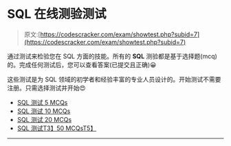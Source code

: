 # SQL 在线测验测试

> 原文:[https://codescracker.com/exam/showtest.php?subid=7](https://codescracker.com/exam/showtest.php?subid=7)

通过测试来检验您在 SQL 方面的技能。所有的 **SQL** 测验都是基于选择题(mcq)的。完成任何测试后，您可以查看答案(已提交且正确)😀

这些测试是为 SQL 领域的初学者和经验丰富的专业人员设计的。开始测试不需要注册。只需选择测试并开始😍

*   [SQL 测试 5 MCQs](quiz.php?testid=25&subid=7)
*   [SQL 测试 10 MCQs](quiz.php?testid=26&subid=7)
*   [SQL 测试 20 MCQs](quiz.php?testid=27&subid=7)
*   [SQL 测试T3】50 MCQsT5】](quiz.php?testid=28&subid=7)

* * *